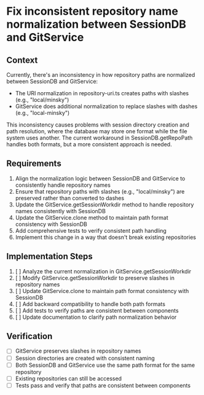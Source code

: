 # Fix inconsistent repository name normalization between SessionDB and GitService

## Context

Currently, there's an inconsistency in how repository paths are normalized between SessionDB and GitService:

- The URI normalization in repository-uri.ts creates paths with slashes (e.g., "local/minsky")
- GitService does additional normalization to replace slashes with dashes (e.g., "local-minsky")

This inconsistency causes problems with session directory creation and path resolution, where the database may store one format while the file system uses another. The current workaround in SessionDB.getRepoPath handles both formats, but a more consistent approach is needed.

## Requirements

1. Align the normalization logic between SessionDB and GitService to consistently handle repository names
2. Ensure that repository paths with slashes (e.g., "local/minsky") are preserved rather than converted to dashes
3. Update the GitService.getSessionWorkdir method to handle repository names consistently with SessionDB
4. Update the GitService.clone method to maintain path format consistency with SessionDB
5. Add comprehensive tests to verify consistent path handling
6. Implement this change in a way that doesn't break existing repositories

## Implementation Steps

1. [ ] Analyze the current normalization in GitService.getSessionWorkdir
2. [ ] Modify GitService.getSessionWorkdir to preserve slashes in repository names
3. [ ] Update GitService.clone to maintain path format consistency with SessionDB
4. [ ] Add backward compatibility to handle both path formats
5. [ ] Add tests to verify paths are consistent between components
6. [ ] Update documentation to clarify path normalization behavior

## Verification

- [ ] GitService preserves slashes in repository names
- [ ] Session directories are created with consistent naming
- [ ] Both SessionDB and GitService use the same path format for the same repository
- [ ] Existing repositories can still be accessed
- [ ] Tests pass and verify that paths are consistent between components

